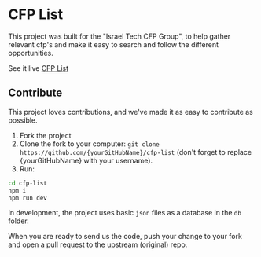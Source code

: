 # CFP List
This project was built for the "Israel Tech CFP Group", to help gather relevant cfp's and make it easy to search and follow the different opportunities.

See it live [CFP List](https://cfplist.herokuapp.com/)

## Contribute
This project loves contributions, and we've made it as easy to contribute as possible.

1. Fork the project
2. Clone the fork to your computer: `git clone https://github.com/{yourGitHubName}/cfp-list` (don't forget to replace {yourGitHubName} with your username).
3. Run:
```sh
cd cfp-list
npm i 
npm run dev
```

In development, the project uses basic `json` files as a database in the `db` folder.

When you are ready to send us the code, push your change to your fork and open a pull request to the upstream (original) repo.
